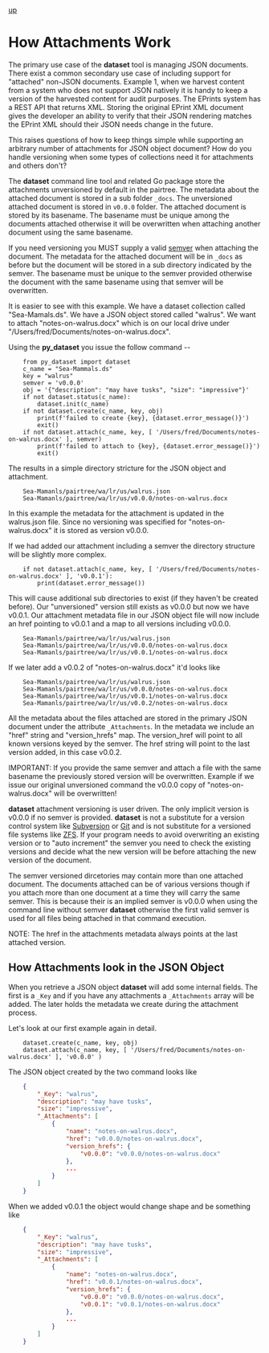 
[up](./)

# How Attachments Work

The primary use case of the **dataset** tool is managing JSON documents.
There exist a common secondary use case of including support for "attached"
non-JSON documents. Example 1, when we harvest content from a system who
does not support JSON natively it is handy to keep a version of the 
harvested content for audit purposes. The EPrints system has a REST
API that returns XML.  Storing the original EPrint XML document gives
the developer an ability to verify  that their JSON rendering matches
the EPrint XML should their JSON needs change in the future. 

This raises questions of how to keep things simple while supporting
an arbitrary number of attachments for JSON object document? How do
you handle versioning when some types of collections need it for attachments
and others don't? 

The **dataset** command line tool and related Go package store the 
attachments unversioned by default in the pairtree. The metadata
about the attached document is stored in a sub folder `_docs`.
The unversioned attached document is stored in `v0.0.0` folder.
The attached document is stored by its basename.  The basename must 
be unique among the documents attached otherwise it will be overwritten 
when attaching another document using the same basename.

If you need versioning you MUST supply a valid [semver](https://semver.org)
when attaching the document. The metadata for the attached document will 
be in `_docs` as before but the document will be stored in a sub directory 
indicated by the semver.  The basename must be unique to the semver 
provided otherwise the document with the same basename using that semver 
will be overwritten.

It is easier to see with this example. We have a dataset collection
called "Sea-Mamals.ds". We have a JSON object stored called "walrus".
We want to attach "notes-on-walrus.docx" which is on our local
drive under "/Users/fred/Documents/notes-on-walrus.docx".

Using the **py_dataset** you issue the follow command --

```shell
    from py_dataset import dataset
    c_name = "Sea-Mammals.ds"
    key = "walrus"
    semver = 'v0.0.0'
    obj = '{"description": "may have tusks", "size": "impressive"}'
    if not dataset.status(c_name):
        dataset.init(c_name)
    if not dataset.create(c_name, key, obj)
        print(f'failed to create {key}, {dataset.error_message()}')
        exit()
    if not dataset.attach(c_name, key, [ '/Users/fred/Documents/notes-on-walrus.docx' ], semver)
        print(f'failed to attach to {key}, {dataset.error_message()}')
        exit()
```

The results in a simple directory stricture for the JSON object and attachment.

```
    Sea-Mamanls/pairtree/wa/lr/us/walrus.json
    Sea-Mamanls/pairtree/wa/lr/us/v0.0.0/notes-on-walrus.docx
```

In this example the metadata for the attachment is updated in the walrus.json file.
Since no versioning was specified for "notes-on-walrus.docx" it is stored as version
v0.0.0.

If we had added our attachment including a semver the directory structure
will be slightly more complex.

```shell
    if not dataset.attach(c_name, key, [ '/Users/fred/Documents/notes-on-walrus.docx' ], 'v0.0.1'):
        print(dataset.error_message())
```

This will cause additional sub directories to exist (if they haven't be created
before). Our "unversioned" version still exists as v0.0.0 but now we have v0.0.1.
Our attachment metadata file in our JSON object file will now include an href 
pointing to v0.0.1 and a map to all versions including v0.0.0.

```
    Sea-Mamanls/pairtree/wa/lr/us/walrus.json
    Sea-Mamanls/pairtree/wa/lr/us/v0.0.0/notes-on-walrus.docx
    Sea-Mamanls/pairtree/wa/lr/us/v0.0.1/notes-on-walrus.docx
```

If we later add a v0.0.2 of "notes-on-walrus.docx" it'd looks like

```
    Sea-Mamanls/pairtree/wa/lr/us/walrus.json
    Sea-Mamanls/pairtree/wa/lr/us/v0.0.0/notes-on-walrus.docx
    Sea-Mamanls/pairtree/wa/lr/us/v0.0.1/notes-on-walrus.docx
    Sea-Mamanls/pairtree/wa/lr/us/v0.0.2/notes-on-walrus.docx
```

All the metadata about the files attached are stored in 
the primary JSON document under the attribute `_Attachments`.
In the metadata we include an "href" string and "version_hrefs" map. The
version_href will point to all known versions keyed by the semver. The
href string will point to the last version added, in this case v0.0.2.

IMPORTANT: If you provide the same semver and attach a file with the same
basename the previously stored version will be overwritten. Example if we
issue our original unversioned command the v0.0.0 copy of "notes-on-walrus.docx" will be overwritten!

**dataset** attachment versioning is user driven. The only implicit version
is v0.0.0 if no semver is provided. **dataset** is not a substitute
for a version control system like [Subversion]() or [Git]() and is not
substitute for a versioned file systems like [ZFS](). If your
program needs to avoid overwriting an existing version or to "auto increment"
the semver you need to check the existing versions and decide what the
new version will be before attaching the new version of the document.

The semver versioned dircetories may contain more than one attached document.
The documents attached can be of various versions though if you attach 
more than one document at a time they will carry the same semver. This is because
their is an implied semver is v0.0.0 when using the command line without semver 
**dataset** otherwise the first valid semver is used for all files being attached in that
command execution.

NOTE: The href in the attachments metadata always points at the last attached 
version.

## How Attachments look in the JSON Object

When you retrieve a JSON object **dataset** will add some internal fields.
The first is a `_Key` and if you have any attachments a `_Attachments` array
will be added. The later holds the metadata we create during the attachment process.

Let's look at our first example again in detail.

```shell
    dataset.create(c_name, key, obj)
    dataset.attach(c_name, key, [ '/Users/fred/Documents/notes-on-walrus.docx' ], 'v0.0.0' )
```

The JSON object created by the two command looks like

```json
    {
        "_Key": "walrus",
        "description": "may have tusks",
        "size": "impressive",
        "_Attachments": [
            {
                "name": "notes-on-walrus.docx",
                "href": "v0.0.0/notes-on-walrus.docx",
                "version_hrefs": {
                    "v0.0.0": "v0.0.0/notes-on-walrus.docx"
                },
                ...
            }
        ]
    }
```

When we added v0.0.1 the object would change shape and be something like

```json
    {
        "_Key": "walrus",
        "description": "may have tusks",
        "size": "impressive",
        "_Attachments": [
            {
                "name": "notes-on-walrus.docx",
                "href": "v0.0.1/notes-on-walrus.docx",
                "version_hrefs": {
                    "v0.0.0": "v0.0.0/notes-on-walrus.docx",
                    "v0.0.1": "v0.0.1/notes-on-walrus.docx"
                },
                ...
            }
        ]
    }
```

